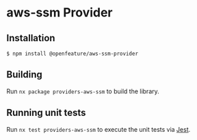 # aws-ssm Provider

## Installation

```
$ npm install @openfeature/aws-ssm-provider
```

## Building

Run `nx package providers-aws-ssm` to build the library.

## Running unit tests

Run `nx test providers-aws-ssm` to execute the unit tests via [Jest](https://jestjs.io).

